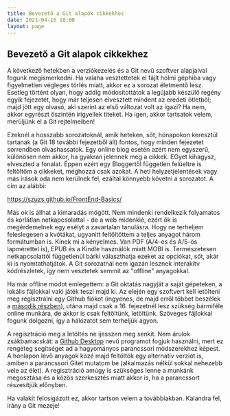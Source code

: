 ```yaml
---
title: Bevezető a Git alapok cikkekhez
date: 2021-04-16 18:00
layout: page
---
```


## Bevezető a Git alapok cikkekhez

A következő hetekben a verziókezelés és a Git nevű szoftver alapjaival fogunk megismerkedni. Ha valaha vesztettetek el fájlt holmi géphiba vagy figyelmetlen végleges törlés miatt, akkor ez a sorozat életmentő lesz. Esetleg történt olyan, hogy addig módosítottátok a legújabb készülő regény egyik fejezetét, hogy már teljesen elvesztett mindent az eredeti ötletből; majd jött egy olvasó, aki szerint az első változat volt az igazi? Ha nem, akkor egyrészt őszintén irigyellek titeket. Ha igen, akkor tartsatok velem, merüljünk el a Git rejtelmeiben!

Ezeknél a hosszabb sorozatoknál, amik heteken, sőt, hónapokon keresztül tartanak (a Git 18 további fejezetből áll) fontos, hogy minden fejezetet sorrendben olvashassatok. Egy online blog esetén azért nem egyszerű, különösen nem akkor, ha gyakran jelennek meg a cikkek. EGyet kihagysz, elveszted a fonalat. Éppen ezért egy Bloggertől független felüeltre is feltöltöm a cikkeket, méghozzá csak azokat. A heti helyzetjelentések vagy más írások oda nem kerülnek fel, ezáltal könnyebb követni a sorozatot. A cím az alábbi:

https://szuzs.github.io/FrontEnd-Basics/

Más ok is állhat a kimaradás mögött. Nem mindenki rendelkezik folyamatos és korlátlan netkapcsolattal - de a web midenkié, ezért ők is megérdemelnek egy esélyt a zavartalan tanulásra. Hogy ne terheljem feleslegesen a kvótákat, ugyanitt feltöltöttem a teljes anyagot három formátumban is. Kinek mi a kényelmes. Van PDF (A/4-es és A/5-ös lapmérettel is), EPUB és a Kindle használók miatt MOBI is. Természetesen netkapcsolattól függetlenül bárki választhatja ezeket az opciókat, sőt, akár ki is nyomtathatjátok. A Git sorozatnál nem igazán lesznek interakítv kódrészletek, így nem vesztetek semmit az "offline" anyagokkal.

Ha már offline módot emlegettem: a Git oktatás nagyját a saját gépeteken, a lokális fájlokkal való játék teszi majd ki. Az elején egy szoftvert kell letölteni meg regisztrálni egy Github fiókot (ingyenes, de majd erről többet beszélek a [második részben](../git_1_post.md)), utána majd csak a 16. fejezetnél lesz szükség bármiféle online munkára, de akkor is csak feltöltünk, letöltünk. Szöveges fájlokkal fogunk dolgozni, így a hálózatot sem terheljük agyon.

A regisztráció meg a letöltés ne ijesszen meg senkit. Nem árulok zsákbamacskát: a [Github Desktop](https://desktop.github.com/) nevű programot fogjuk használni, mert ez rengeteg segítséget ad a hagyományos parancssori módszerekhez képest. A honlapon lévő anyagok közé majd feltöltök egy alternatív verziót is, amiben a parancssori Gitet mutatom be (alkalmazás nélkül sokkal nehezebb vele az élet). A regisztráció amúgy is szükséges lenne a munkánk megosztása és a közös szerkesztés miatt akkor is, ha a parancssort részesítjük előnyben.

Ha valakit felcsigázott ez, akkor tartson velem a továbbiakban. Kalandra fel, irány a Git mezeje!